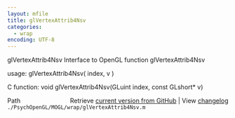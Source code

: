 ```yaml
---
layout: mfile
title: glVertexAttrib4Nsv
categories:
  - wrap
encoding: UTF-8
---
```


glVertexAttrib4Nsv  Interface to OpenGL function glVertexAttrib4Nsv

usage:  glVertexAttrib4Nsv( index, v )

C function:  void glVertexAttrib4Nsv(GLuint index, const GLshort\* v)


<div class="code_header" style="text-align:right;">
  <span style="float:left;">Path&nbsp;&nbsp;</span> <span class="counter">Retrieve <a href=
  "https://raw.github.com/Psychtoolbox-3/Psychtoolbox-3/beta/./PsychOpenGL/MOGL/wrap/glVertexAttrib4Nsv.m">current version from GitHub</a> | View <a href=
  "https://github.com/Psychtoolbox-3/Psychtoolbox-3/commits/beta/./PsychOpenGL/MOGL/wrap/glVertexAttrib4Nsv.m">changelog</a></span>
</div>
<div class="code">
  <code>./PsychOpenGL/MOGL/wrap/glVertexAttrib4Nsv.m</code>
</div>
